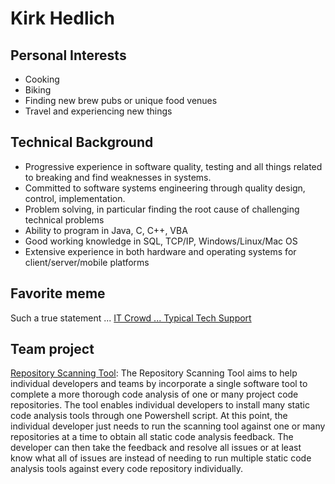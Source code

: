 # Kirk Hedlich

## Personal Interests

* Cooking
* Biking
* Finding new brew pubs or unique food venues
* Travel and experiencing new things

## Technical Background

* Progressive experience in software quality, testing and all things related to breaking and find weaknesses in systems.
* Committed to software systems engineering through quality design, control, implementation.  
* Problem solving, in particular finding the root cause of challenging technical problems
* Ability to program in Java, C, C++, VBA
* Good working knowledge in SQL, TCP/IP, Windows/Linux/Mac OS
* Extensive experience in both hardware and operating systems for client/server/mobile platforms

## Favorite meme
Such a true statement ... [IT Crowd ... Typical Tech Support](https://imgflip.com/i/3slcbl)

## Team project
[Repository Scanning Tool](https://jvanderzouwen.github.io/GVSU-CIS641-NoIdea): The Repository Scanning Tool aims to help individual developers and teams by incorporate a single software tool to complete a more thorough code analysis of one or many project code repositories.  The tool enables individual developers to install many static code analysis tools through one Powershell script.  At this point, the individual developer just needs to run the scanning tool against one or many repositories at a time to obtain all static code analysis feedback.  The developer can then take the feedback and resolve all issues or at least know what all of issues are instead of needing to run multiple static code analysis tools against every code repository individually.

